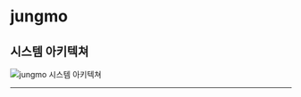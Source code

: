 # jungmo

## 시스템 아키텍쳐
![jungmo 시스템 아키텍쳐](https://github.com/user-attachments/assets/19e69db6-635e-45e5-b098-871885561dc4)

---
